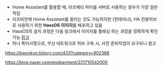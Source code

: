 - Home Assistant를 활용할 때, 라즈베리 파이를 서버로 사용하는 경우가 가장 일반적임
- 라즈비안에 Home Assistant를 올리는 것도 가능하지만 (컨테이너), HA 전용허브로 사용하기 위한 **HassOS 이미지**를 배포하고 있음
- HassOS의 설치 과정은 다음 링크에서 이미지를 플래싱 하는 과정을 정확하게 확인 가능 [링크](https://hakorea.github.io/getting-started/)
- 하나 특이사항으로, 무선 네트워크로 허브 구축 시, 사전 준비작업이 요구되니 참고

https://kwonkyo.tistory.com/433?category=902368

https://blog.naver.com/endearment/221710542000

